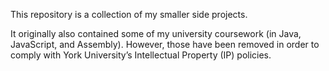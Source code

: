 This repository is a collection of my smaller side projects.

It originally also contained some of my university coursework (in Java, JavaScript, and Assembly). However, those have been removed in order to comply with York University’s Intellectual Property (IP) policies.
